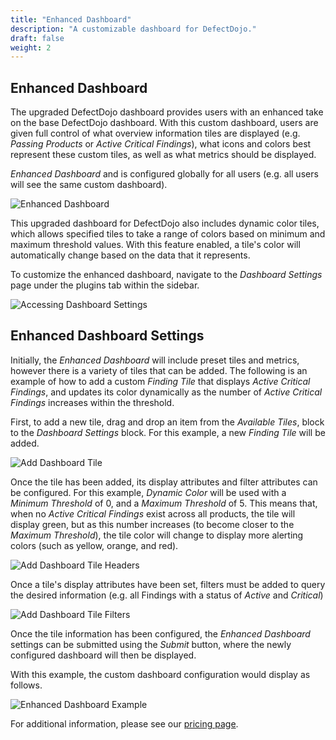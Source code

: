 ```yaml
---
title: "Enhanced Dashboard"
description: "A customizable dashboard for DefectDojo."
draft: false
weight: 2
---
```


## Enhanced Dashboard

The upgraded DefectDojo dashboard provides users with an enhanced take on the base DefectDojo dashboard. With this custom dashboard, users are given full control of what overview information tiles are displayed (e.g. _Passing Products_ or _Active Critical Findings_), what icons and colors best represent these custom tiles, as well as what metrics should be displayed.

_Enhanced Dashboard_ and is configured globally for all users (e.g. all users will see the same custom dashboard).

![Enhanced Dashboard](../../images/dd-dashboard.png)

This upgraded dashboard for DefectDojo also includes dynamic color tiles, which allows specified tiles to take a range of colors based on minimum and maximum threshold values. With this feature enabled, a tile's color will automatically change based on the data that it represents.

To customize the enhanced dashboard, navigate to the _Dashboard Settings_ page under the plugins tab within the sidebar.

![Accessing Dashboard Settings](../../images/nav-dd.png)

## Enhanced Dashboard Settings

Initially, the _Enhanced Dashboard_ will include preset tiles and metrics, however there is a variety of tiles that can be added. The following is an example of how to add a custom _Finding Tile_ that displays _Active Critical Findings_, and updates its color dynamically as the number of _Active Critical Findings_ increases within the threshold.

First, to add a new tile, drag and drop an item from the _Available Tiles_, block to the _Dashboard Settings_ block. For this example, a new _Finding Tile_ will be added.

![Add Dashboard Tile](../../images/dd-add-tile.png)

Once the tile has been added, its display attributes and filter attributes can be configured. For this example, _Dynamic Color_ will be used with a _Minimum Threshold_ of 0, and a _Maximum Threshold_ of 5. This means that, when no _Active Critical Findings_ exist across all products, the tile will display green, but as this number increases (to become closer to the _Maximum Threshold_), the tile color will change to display more alerting colors (such as yellow, orange, and red).

![Add Dashboard Tile Headers](../../images/dd-tile-headers.png)

Once a tile's display attributes have been set, filters must be added to query the desired information (e.g. all Findings with a status of _Active_ and _Critical_)

![Add Dashboard Tile Filters](../../images/dd-tile-filters.png)

Once the tile information has been configured, the _Enhanced Dashboard_ settings can be submitted using the _Submit_ button, where the newly configured dashboard will then be displayed.

With this example, the custom dashboard configuration would display as follows.

![Enhanced Dashboard Example](../../images/dd-single-tile.png)

For additional information, please see our [pricing page](https://www.defectdojo.com/pricing).